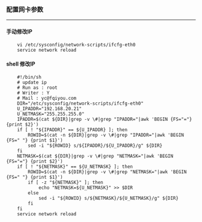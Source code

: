 ### 配置网卡参数

---

#### 手动修改IP

        vi /etc/sysconfig/network-scripts/ifcfg-eth0 
        service network reload

#### shell 修改IP

        #!/bin/sh
        # update ip
        # Run as : root
        # Writer : Y
        # Mail : yc@fqiyou.com
        DIR="/etc/sysconfig/network-scripts/ifcfg-eth0"
        U_IPADDR="192.168.20.21"
        U_NETMASK="255.255.255.0"
        IPADDR=$(cat ${DIR}|grep -v \#|grep "IPADDR="|awk 'BEGIN {FS="="} {print $2}')
        if [ ! "${IPADDR}" == ${U_IPADDR} ]; then
            ROWID=$(cat -n ${DIR}|grep -v \#|grep "IPADDR="|awk 'BEGIN {FS=" "} {print $1}')
            sed -i "${ROWID} s/${IPADDR}/${U_IPADDR}/g" ${DIR}
        fi
        NETMASK=$(cat ${DIR}|grep -v \#|grep "NETMASK="|awk 'BEGIN {FS="="} {print $2}')
        if [ ! "${NETMASK}" == ${U_NETMASK} ]; then
            ROWID=$(cat -n ${DIR}|grep -v \#|grep "NETMASK="|awk 'BEGIN {FS=" "} {print $1}')
            if [ -z "${NETMASK}" ]; then
                echo "NETMASK=${U_NETMASK}" >> $DIR
            else
                sed -i "${ROWID} s/${NETMASK}/${U_NETMASK}/g" ${DIR}
            fi
        fi
        service network reload


